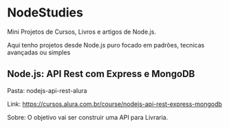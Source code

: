 # NodeStudies

Mini Projetos de Cursos, Livros e artigos de Node.js.

Aqui tenho projetos desde Node.js puro focado em padrões, tecnicas avançadas ou simples


## Node.js: API Rest com Express e MongoDB
Pasta: nodejs-api-rest-alura

Link: https://cursos.alura.com.br/course/nodejs-api-rest-express-mongodb

Sobre: O objetivo vai ser construir uma API para Livraria.